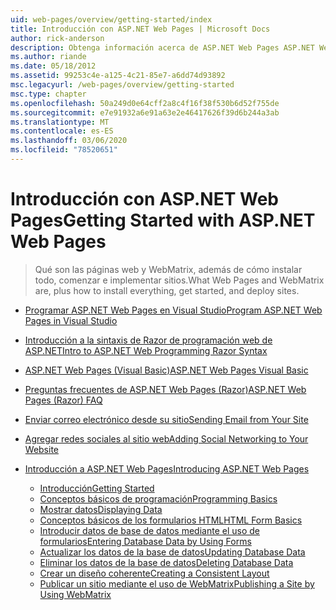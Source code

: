 ```yaml
---
uid: web-pages/overview/getting-started/index
title: Introducción con ASP.NET Web Pages | Microsoft Docs
author: rick-anderson
description: Obtenga información acerca de ASP.NET Web Pages ASP.NET Web Pages y el nuevo sintaxis Razor proporcionar una manera rápida, accesible y ligera de combinar código de servidor con HTML t...
ms.author: riande
ms.date: 05/18/2012
ms.assetid: 99253c4e-a125-4c21-85e7-a6dd74d93892
msc.legacyurl: /web-pages/overview/getting-started
msc.type: chapter
ms.openlocfilehash: 50a249d0e64cff2a8c4f16f38f530b6d52f755de
ms.sourcegitcommit: e7e91932a6e91a63e2e46417626f39d6b244a3ab
ms.translationtype: MT
ms.contentlocale: es-ES
ms.lasthandoff: 03/06/2020
ms.locfileid: "78520651"
---
```

# <a name="getting-started-with-aspnet-web-pages"></a><span data-ttu-id="6724e-103">Introducción con ASP.NET Web Pages</span><span class="sxs-lookup"><span data-stu-id="6724e-103">Getting Started with ASP.NET Web Pages</span></span>

> <span data-ttu-id="6724e-104">Qué son las páginas web y WebMatrix, además de cómo instalar todo, comenzar e implementar sitios.</span><span class="sxs-lookup"><span data-stu-id="6724e-104">What Web Pages and WebMatrix are, plus how to install everything, get started, and deploy sites.</span></span>

- [<span data-ttu-id="6724e-105">Programar ASP.NET Web Pages en Visual Studio</span><span class="sxs-lookup"><span data-stu-id="6724e-105">Program ASP.NET Web Pages in Visual Studio</span></span>](program-asp-net-web-pages-in-visual-studio.md)
- [<span data-ttu-id="6724e-106">Introducción a la sintaxis de Razor de programación web de ASP.NET</span><span class="sxs-lookup"><span data-stu-id="6724e-106">Intro to ASP.NET Web Programming Razor Syntax</span></span>](introducing-razor-syntax-c.md)
- [<span data-ttu-id="6724e-107">ASP.NET Web Pages (Visual Basic)</span><span class="sxs-lookup"><span data-stu-id="6724e-107">ASP.NET Web Pages Visual Basic</span></span>](introducing-razor-syntax-vb.md)
- [<span data-ttu-id="6724e-108">Preguntas frecuentes de ASP.NET Web Pages (Razor)</span><span class="sxs-lookup"><span data-stu-id="6724e-108">ASP.NET Web Pages (Razor) FAQ</span></span>](aspnet-web-pages-razor-faq.md)
- [<span data-ttu-id="6724e-109">Enviar correo electrónico desde su sitio</span><span class="sxs-lookup"><span data-stu-id="6724e-109">Sending Email from Your Site</span></span>](11-adding-email-to-your-web-site.md)
- [<span data-ttu-id="6724e-110">Agregar redes sociales al sitio web</span><span class="sxs-lookup"><span data-stu-id="6724e-110">Adding Social Networking to Your Website</span></span>](13-adding-social-networking-to-your-web-site.md)
- [<span data-ttu-id="6724e-111">Introducción a ASP.NET Web Pages</span><span class="sxs-lookup"><span data-stu-id="6724e-111">Introducing ASP.NET Web Pages</span></span>](introducing-aspnet-web-pages-2/index.md)

    - [<span data-ttu-id="6724e-112">Introducción</span><span class="sxs-lookup"><span data-stu-id="6724e-112">Getting Started</span></span>](introducing-aspnet-web-pages-2/getting-started.md)
    - [<span data-ttu-id="6724e-113">Conceptos básicos de programación</span><span class="sxs-lookup"><span data-stu-id="6724e-113">Programming Basics</span></span>](introducing-aspnet-web-pages-2/intro-to-web-pages-programming.md)
    - [<span data-ttu-id="6724e-114">Mostrar datos</span><span class="sxs-lookup"><span data-stu-id="6724e-114">Displaying Data</span></span>](introducing-aspnet-web-pages-2/displaying-data.md)
    - [<span data-ttu-id="6724e-115">Conceptos básicos de los formularios HTML</span><span class="sxs-lookup"><span data-stu-id="6724e-115">HTML Form Basics</span></span>](introducing-aspnet-web-pages-2/form-basics.md)
    - [<span data-ttu-id="6724e-116">Introducir datos de base de datos mediante el uso de formularios</span><span class="sxs-lookup"><span data-stu-id="6724e-116">Entering Database Data by Using Forms</span></span>](introducing-aspnet-web-pages-2/entering-data.md)
    - [<span data-ttu-id="6724e-117">Actualizar los datos de la base de datos</span><span class="sxs-lookup"><span data-stu-id="6724e-117">Updating Database Data</span></span>](introducing-aspnet-web-pages-2/updating-data.md)
    - [<span data-ttu-id="6724e-118">Eliminar los datos de la base de datos</span><span class="sxs-lookup"><span data-stu-id="6724e-118">Deleting Database Data</span></span>](introducing-aspnet-web-pages-2/deleting-data.md)
    - [<span data-ttu-id="6724e-119">Crear un diseño coherente</span><span class="sxs-lookup"><span data-stu-id="6724e-119">Creating a Consistent Layout</span></span>](introducing-aspnet-web-pages-2/layouts.md)
    - [<span data-ttu-id="6724e-120">Publicar un sitio mediante el uso de WebMatrix</span><span class="sxs-lookup"><span data-stu-id="6724e-120">Publishing a Site by Using WebMatrix</span></span>](introducing-aspnet-web-pages-2/publishing.md)
